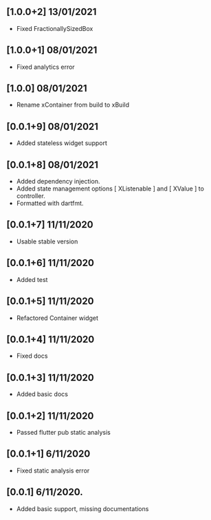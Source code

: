 ## [1.0.0+2] 13/01/2021
* Fixed FractionallySizedBox

## [1.0.0+1] 08/01/2021
* Fixed analytics error

## [1.0.0] 08/01/2021
* Rename xContainer from build to xBuild

## [0.0.1+9] 08/01/2021
* Added stateless widget support

## [0.0.1+8] 08/01/2021
* Added dependency injection.
* Added state management options [ XListenable ] and [ XValue ] to controller.
* Formatted with dartfmt.

## [0.0.1+7] 11/11/2020
* Usable stable version

## [0.0.1+6] 11/11/2020
* Added test

## [0.0.1+5] 11/11/2020
* Refactored Container widget

## [0.0.1+4] 11/11/2020
* Fixed docs

## [0.0.1+3] 11/11/2020
* Added basic docs

## [0.0.1+2] 11/11/2020

* Passed flutter pub static analysis

## [0.0.1+1] 6/11/2020

* Fixed static analysis error


## [0.0.1] 6/11/2020.

* Added basic support, missing documentations
